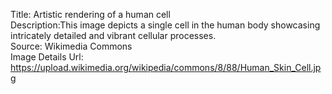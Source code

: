 Title: Artistic rendering of a human cell\
Description:This image depicts a single cell in the human body showcasing intricately detailed and vibrant cellular processes.\
Source: Wikimedia Commons\
Image Details Url: https://upload.wikimedia.org/wikipedia/commons/8/88/Human_Skin_Cell.jpg